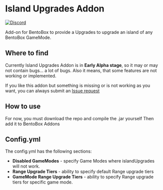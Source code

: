 # Island Upgrades Addon
[![Discord](https://img.shields.io/discord/272499714048524288.svg?logo=discord)](https://discord.bentobox.world)

Add-on for BentoBox to provide a Upgrades to upgrade an island of any BentoBox GameMode.

## Where to find

Currently Island Upgrades Addon is in **Early Alpha stage**, so it may or may not contain bugs... a lot of bugs. Also it means, that some features are not working or implemented.

If you like this addon but something is missing or is not working as you want, you can always submit an [Issue request](https://github.com/Guillaume-Lebegue/IslandUpgrades/issues)

## How to use

For now, you must download the repo and compile the .jar yourself
Then add it to BentoBox Addons

## Config.yml

The config.yml has the following sections:

* **Disabled GameModes** - specify Game Modes where islandUpgrades will not work.
* **Range Upgrade Tiers** - ability to specify default Range upgrade tiers
* **GameMode Range Upgrade Tiers** - ability to specify Range upgrade tiers for specific game mode.
